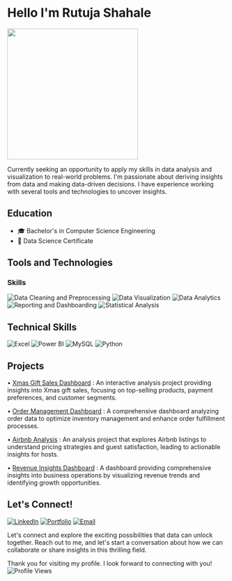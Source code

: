 # Hello I'm Rutuja Shahale

<img src="https://github.com/user-attachments/assets/b4c12f15-bec7-4e10-b382-be807a2e3e07" width="300" /> 

Currently seeking an opportunity to apply my skills in data analysis and visualization to real-world problems. I'm passionate about deriving insights from data and making data-driven decisions. I have experience working with several tools and technologies to uncover insights.

## Education
- 🎓 Bachelor's in Computer Science Engineering
- 🌱 Data Science Certificate

## Tools and Technologies
### Skills
![Data Cleaning and Preprocessing](https://img.shields.io/badge/Data%20Cleaning%20and%20Preprocessing-00BFFF?style=for-the-badge&logo=cleaning&logoColor=white)
![Data Visualization](https://img.shields.io/badge/Data%20Visualization-FFA500?style=for-the-badge&logo=chart-bar&logoColor=white)
![Data Analytics](https://img.shields.io/badge/Data%20Analytics-FF6347?style=for-the-badge&logo=analytics&logoColor=white)
![Reporting and Dashboarding](https://img.shields.io/badge/Reporting%20and%20Dashboarding-6A5ACD?style=for-the-badge&logo=dashboard&logoColor=white)
![Statistical Analysis](https://img.shields.io/badge/Statistical%20Analysis-32CD32?style=for-the-badge&logo=bar-chart&logoColor=white)


## Technical Skills
![Excel](https://img.shields.io/badge/Excel-217346?style=for-the-badge&logo=microsoft-excel&logoColor=white) ![Power BI](https://img.shields.io/badge/PowerBI-F2C811?style=for-the-badge&logo=powerbi&logoColor=black) ![MySQL](https://img.shields.io/badge/MySQL-005C84?style=for-the-badge&logo=mysql&logoColor=white) ![Python](https://img.shields.io/badge/Python-3776AB?style=for-the-badge&logo=python&logoColor=white)

## Projects
• [Xmas Gift Sales Dashboard](https://github.com/rutuja-shahale/Xmas-Gift-Sales-Dashboard) : An interactive analysis project providing insights into Xmas gift sales, focusing on top-selling products, payment preferences, and customer segments.

•  [Order Management Dashboard](https://github.com/rutuja-shahale/Order-Management-Dashboard) : A comprehensive dashboard analyzing order data to optimize inventory management and enhance order fulfillment processes.

• [Airbnb Analysis](https://github.com/rutuja-shahale/Airbnb-Analysis) : An analysis project that explores Airbnb listings to understand pricing strategies and guest satisfaction, leading to actionable insights for hosts.

•  [Revenue Insights Dashboard](https://github.com/rutuja-shahale/Revenue-Insights-Dashboard) : A dashboard providing comprehensive insights into business operations by visualizing revenue trends and identifying growth opportunities.

## Let's Connect!
[![LinkedIn](https://img.shields.io/badge/LinkedIn-0A66C2?style=for-the-badge&logo=linkedin&logoColor=white)](https://linkedin.com/in/rutuja-shahale) [![Portfolio](https://img.shields.io/badge/Portfolio-1E1E1E?style=for-the-badge&logo=google-chrome&logoColor=white)](https://rutuja-shahale.github.io) [![Email](https://img.shields.io/badge/Email-D14836?style=for-the-badge&logo=gmail&logoColor=white)](mailto:shahalerutuja@gmail.com)

Let's connect and explore the exciting possibilities that data can unlock together. Reach out to me, and let's start a conversation about how we can collaborate or share insights in this thrilling field.

Thank you for visiting my profile. I look forward to connecting with you! ![Profile Views](https://komarev.com/ghpvc/?username=rutuja-shahale&color=2E5984)



